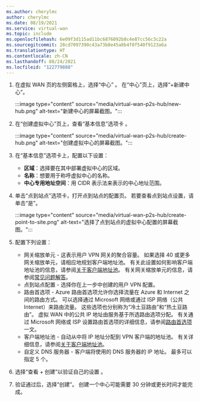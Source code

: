 ```yaml
---
ms.author: cherylmc
author: cherylmc
ms.date: 08/19/2021
ms.service: virtual-wan
ms.topic: include
ms.openlocfilehash: 6e09f3d115ad11bc6876092b8c4e87cc56c3c22a
ms.sourcegitcommit: 28cd7097390c43a73b8e45a8b4f0f540f9123a6a
ms.translationtype: HT
ms.contentlocale: zh-CN
ms.lasthandoff: 08/24/2021
ms.locfileid: "122779888"
---
```

1. 在虚拟 WAN 页的左侧窗格上，选择“中心” 。 在“中心”页上，选择“+新建中心”。

   :::image type="content" source="media/virtual-wan-p2s-hub/new-hub.png" alt-text="新建中心的屏幕截图。":::

1. 在“创建虚拟中心”页上，查看“基本信息”选项卡 。

   :::image type="content" source="media/virtual-wan-p2s-hub/create-hub.png" alt-text="创建虚拟中心的屏幕截图。":::

1. 在“基本信息”选项卡上，配置以下设置：

   * **区域**：选择要在其中部署虚拟中心的区域。
   * **名称**：想要用于称呼虚拟中心的名称。
   * **中心专用地址空间**：用 CIDR 表示法来表示的中心地址范围。

1. 单击“点到站点”选项卡，打开点到站点的配置页。 若要查看点到站点设置，请单击“是”。

   :::image type="content" source="media/virtual-wan-p2s-hub/create-point-to-site.png" alt-text="选择了点到站点的虚拟中心配置的屏幕截图。":::

1. 配置下列设置：

   * 网关缩放单元 - 这表示用户 VPN 网关的聚合容量。 如果选择 40 或更多网关缩放单元，请相应地规划客户端地址池。 有关此设置如何影响客户端地址池的信息，请参阅[关于客户端地址池](../articles/virtual-wan/about-client-address-pools.md)。 有关网关缩放单元的信息，请参阅[常见问题解答](../articles/virtual-wan/virtual-wan-faq.md#for-user-vpn-point-to-site--how-many-clients-are-supported)。
   * 点到站点配置 - 选择你在上一步中创建的用户 VPN 配置。
   * 路由首选项 - Azure 路由首选项允许你选择流量在 Azure 和 Internet 之间的路由方式。 可以选择通过 Microsoft 网络或通过 ISP 网络（公共 Internet）来路由流量。 这些选项也分别称为“冷土豆路由”和“热土豆路由”。 虚拟 WAN 中的公共 IP 地址由服务基于所选路由选项分配。 有关通过 Microsoft 网络或 ISP 设置路由首选项的详细信息，请参阅[路由首选项](../articles/virtual-network/routing-preference-overview.md)一文。
   * 客户端地址池 - 自动从中将 IP 地址分配到 VPN 客户端的地址池。 有关详细信息，请参阅[关于客户端地址池](../articles/virtual-wan/about-client-address-pools.md)。
   * 自定义 DNS 服务器 - 客户端将使用的 DNS 服务器的 IP 地址。 最多可以指定 5 个。

1. 选择“查看 + 创建”以验证自己的设置  。

1. 验证通过后，选择“创建”。 创建一个中心可能需要 30 分钟或更长时间才能完成。